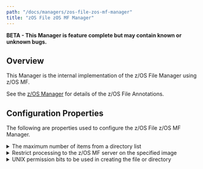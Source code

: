 ```yaml
---
path: "/docs/managers/zos-file-zos-mf-manager"
title: "zOS File zOS MF Manager"
---
```


**BETA - This Manager is feature complete but may contain known or unknown bugs.**

## Overview
This Manager is the internal implementation of the z/OS File Manager using z/OS MF. <p> See the <a href="../zos-manager">z/OS Manager</a> for details of the z/OS File Annotations.





## Configuration Properties

The following are properties used to configure the z/OS File z/OS MF Manager.
 
<details>
<summary>The maximum number of items from a directory list</summary>

| Property: | The maximum number of items from a directory list |
| --------------------------------------- | :------------------------------------- |
| Name: | zosfile.unix.[imageid].directory.list.max.items |
| Description: | The maximum number of items z/OS MF returns when listing the content of a directory |
| Required:  | No |
| Default value: | 1000 |
| Valid values: | $validValues |
| Examples: | <code>zosfile.unix.[imageid].directory.list.max.items=1000</code><br> |

</details>
 
<details>
<summary>Restrict processing to the z/OS MF server on the specified image</summary>

| Property: | Restrict processing to the z/OS MF server on the specified image |
| --------------------------------------- | :------------------------------------- |
| Name: | zosfile.zosmf.[imageid].restrict.to.image |
| Description: | Use only the z/OS MF server running on the image associated with the z/OS data set or file |
| Required:  | No |
| Default value: | False |
| Valid values: | $validValues |
| Examples: | <code>zosfile.zosmf.restrict.to.image=true</code><br> <cods>zosfile.zosmf.SYSA.restrict.to.image=true</code> |

</details>
 
<details>
<summary>UNIX permission bits to be used in creating the file or directory</summary>

| Property: | UNIX permission bits to be used in creating the file or directory |
| --------------------------------------- | :------------------------------------- |
| Name: | zosfile.[imageid].unix.file.permission |
| Description: | The UNIX file or directory permission bits to be used in creating the file or directory |
| Required:  | No |
| Default value: | None |
| Valid values: | $validValues |
| Examples: | <code>zosfile.unix.file.permission=rwxrwx---</code><br> <code>zosfile.SYSA.unix.file.permission=rwxrwxrrx</code> |

</details>

